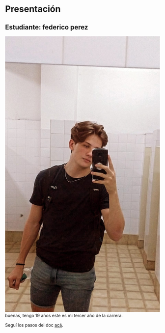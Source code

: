 # Presentación

## Estudiante: federico perez
![mi foto](f.jpeg)
buenas, tengo 19 años este es mi tercer año de la carrera.

Seguí los pasos del doc [acá](https://docs.google.com/document/d/e/2PACX-1vQkogtG88cmwEIXEuff291urSyrZUYHikLIoRTspUodvIg5OoaUJTi8n0vqPJ3XUSN65sqJALTBizeB/pub).
